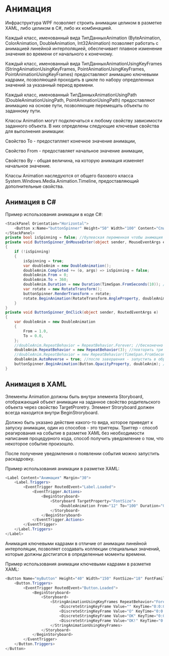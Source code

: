 # Анимация

Инфраструктура WPF позволяет строить анимации целиком в разметке XAML, либо целиком в C#, либо их комбинацией. 

Каждый класс, именованный вида ТипДанныхAnimation (ByteAnimation, ColorAnimation, DoubleAnimation, Int32Animation) позволяет работать с анимацией линейной интерполяцией, обеспечивает плавное изменение значения во времени от начального к конечному.

Каждый класс, именованный вида ТипДанныхAnimationUsingKeyFrames (StringAnimationUsingKeyFrames, PointAnimationUsingKeyFrames, PointAnimationUsingKeyFrames) предоставляют анимацию ключевыми кадрами, позволяющей проходить в цикле по набору определенных значений за указанный период времени.

Каждый класс, именованный ТипДанныхAnimationUsingPath (DoubleAnimationUsingPath, PointAnimationUsingPath) предоставляют анимацию на основе пути, позволяющие перемещать объекты по заданному пути.

Классы Animation могут подключаться к любому свойству зависимости заданного объекта. В них определены следующие ключевые свойства для выполнения анимации:

Свойство To - предостапляет конечное значение анимации,

Свойство From - предоставляет начальное значение анимации,

Свойство By - общая величина, на которую анимация изменяет начальное значение.

Классы Animation наследуются от общего базового класса System.Windows.Media.Animation.Timeline, предоставляющий дополнительные свойства.

## Анимация в C#

Пример использования анимации в коде C#:

```csharp
<StackPanel Orientation="Horizontal">
    <Button x:Name="buttonSpinner" Height="50" Width="100" Content="Спиннер" Margin="30" MouseEnter="ButtonSpinner_OnMouseEnter" Click="ButtonSpinner_OnClick"/>
</StackPanel>
private bool isSpinning = false; //булевская переменная чтобы анимация не началась сначало
private void ButtonSpinner_OnMouseEnter(object sender, MouseEventArgs e)
{
    if (!isSpinning)
    {
        isSpinning = true;
        var doubleAnim = new DoubleAnimation();
        doubleAnim.Completed += (o, args) => isSpinning = false;
        doubleAnim.From = 0;
        doubleAnim.To = 360;
        doubleAnim.Duration = new Duration(TimeSpan.FromSeconds(10)); //время на анимацию - 10 секунд
        var rotate = new RotateTransform();
        buttonSpinner.RenderTransform = rotate;
        rotate.BeginAnimation(RotateTransform.AngleProperty, doubleAnim); //анимация вращения
    }
}
private void ButtonSpinner_OnClick(object sender, RoutedEventArgs e)
{
    var doubleAnim = new DoubleAnimation
    {
        From = 1.0,
        To = 0.0,
    };
    //doubleAnim.RepeatBehavior = RepeatBehavior.Forever; //бесконечно повторять
    doubleAnim.RepeatBehavior = new RepeatBehavior(3); //повторить три раза
    //doubleAnim.RepeatBehavior = new RepeatBehavior(TimeSpan.FromSeconds(30)); //повторять 30 секунд
    doubleAnim.AutoReverse = true; //после завершения - запустить в обратном порядке
    buttonSpinner.BeginAnimation(Button.OpacityProperty, doubleAnim); //становление кнопки невидимой
}
```

## Анимация в XAML

Элементы Animation должны быть внутри элемента Storyboard, отображающий объект анимации на заданное свойство родительского объекта через свойство TargetProretry. Элемент Stroryboard должен всегда находится внутри BeginStroryboard.

Должно быть указано действие какого-то вида, которое приведет к запуску анимации, один из способов - это триггеры. Триггер - способ реагирования на событие в разметке XAML без необходимости написания процедурного кода, способ получить уведомление о том, что некоторое событие произошло.

После получение уведомления о появлении события можно запустить раскадровку.

Пример использования анимации в разметке XAML:

```csharp
<Label Content="Анимация" Margin="30">
    <Label.Triggers>
        <EventTrigger RoutedEvent="Label.Loaded">
            <EventTrigger.Actions>
                <BeginStoryboard>
                    <Storyboard TargetProperty="FontSize">
                        <DoubleAnimation From="12" To="100" Duration="0:0:5" RepeatBehavior="Forever" AutoReverse="True"/>
                    </Storyboard>
                </BeginStoryboard>
            </EventTrigger.Actions>
        </EventTrigger>
    </Label.Triggers>
</Label>
```

Анимация ключевыми кадрами в отличие от анимации линейной интерполяции, позволяет создавать коллекции специальных значений, которые должны достигатся в определенные моменты времени.

Пример использования анимации ключевыми кадрами в разметке XAML:

```csharp
<Button Name="myButton" Height="40" Width="150" FontSize="18" FontFamily="Verdana">
    <Button.Triggers>
        <EventTrigger RoutedEvent="Button.Loaded">
            <BeginStoryboard>
                <Storyboard>
                    <StringAnimationUsingKeyFrames RepeatBehavior="Forever" Storyboard.TargetProperty="Content" Duration="0:0:5">
                        <DiscreteStringKeyFrame Value="" KeyTime="0:0:0"/>
                        <DiscreteStringKeyFrame Value="O" KeyTime="0:0:1"/>
                        <DiscreteStringKeyFrame Value="OK" KeyTime="0:0:2"/>
                        <DiscreteStringKeyFrame Value="OK!" KeyTime="0:0:3"/>
                    </StringAnimationUsingKeyFrames>
                </Storyboard>
            </BeginStoryboard>
        </EventTrigger>
    </Button.Triggers>
</Button>
```












